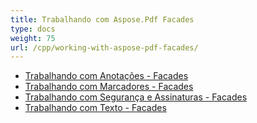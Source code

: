 ```yaml
---
title: Trabalhando com Aspose.Pdf Facades
type: docs
weight: 75
url: /cpp/working-with-aspose-pdf-facades/
---
```


- [Trabalhando com Anotações - Facades](/pdf/cpp/working-with-annotations-facades/)
- [Trabalhando com Marcadores - Facades](/pdf/cpp/working-with-bookmarks-facades/)
- [Trabalhando com Segurança e Assinaturas - Facades](/pdf/cpp/working-with-security-and-signatures-facades/)
- [Trabalhando com Texto - Facades](/pdf/cpp/working-with-text-facades/)
